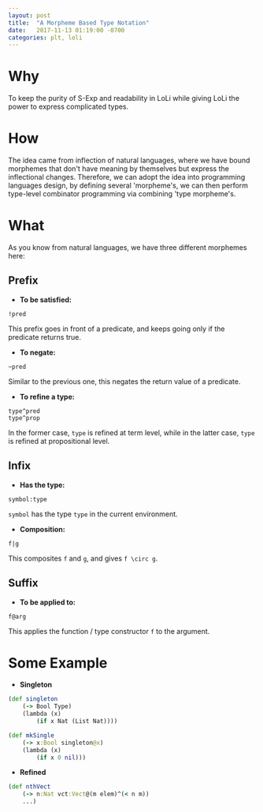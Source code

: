 ```yaml
---
layout: post
title:  "A Morpheme Based Type Notation"
date:   2017-11-13 01:19:00 -0700
categories: plt, loli
---
```


# Why
To keep the purity of S-Exp and readability in LoLi while giving LoLi the power to express complicated types.

# How
The idea came from inflection of natural languages, where we have bound morphemes that don't have meaning by themselves but express the inflectional changes. Therefore, we can adopt the idea into programming languages design, by defining several 'morpheme's, we can then perform type-level combinator programming via combining 'type morpheme's.

# What
As you know from natural languages, we have three different morphemes here:
## Prefix
- **To be satisfied:**
```
!pred
```
This prefix goes in front of a predicate, and keeps going only if the predicate returns true.

- **To negate:**
```
~pred
```
Similar to the previous one, this negates the return value of a predicate.

- **To refine a type:**
```
type^pred
type^prop
```
In the former case, `type` is refined at term level, while in the latter case, `type` is refined at propositional level.

## Infix
- **Has the type:**
```
symbol:type
```
`symbol` has the type `type` in the current environment.

- **Composition:**
```
f|g
```
This composites `f` and `g`, and gives `f \circ g`.

## Suffix
- **To be applied to:**
```
f@arg
```
This applies the function / type constructor `f` to the argument.

# Some Example
- **Singleton**
```clojure
(def singleton
    (-> Bool Type)
    (lambda (x)
        (if x Nat (List Nat))))

(def mkSingle
    (-> x:Bool singleton@x)
    (lambda (x)
        (if x 0 nil)))
```

- **Refined**
```clojure
(def nthVect
    (-> n:Nat vct:Vect@(m elem)^(< n m))
    ...)
```